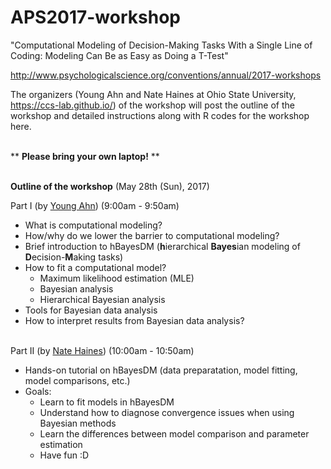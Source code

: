 # APS2017-workshop
"Computational Modeling of Decision-Making Tasks With a Single Line of Coding: Modeling Can Be as Easy as Doing a T-Test"

http://www.psychologicalscience.org/conventions/annual/2017-workshops


The organizers (Young Ahn and Nate Haines at Ohio State University, https://ccs-lab.github.io/) of the workshop will post the outline of the workshop and detailed instructions along with R codes for the workshop here. 
<br><br>

** **Please bring your own laptop!** **
<br><br>

**Outline of the workshop** (May 28th (Sun), 2017)

Part I (by [Young Ahn](https://ccs-lab.github.io/team/young-ahn/)) (9:00am - 9:50am)
- What is computational modeling?
- How/why do we lower the barrier to computational modeling?
- Brief introduction to hBayesDM (**h**ierarchical **Bayes**ian modeling of **D**ecision-**M**aking tasks)
- How to fit a computational model?
  - Maximum likelihood estimation (MLE) 
  - Bayesian analysis 
  - Hierarchical Bayesian analysis
- Tools for Bayesian data analysis
- How to interpret results from Bayesian data analysis? 
<br><br>

Part II (by [Nate Haines](https://ccs-lab.github.io/team/nate-haines/)) (10:00am - 10:50am)
- Hands-on tutorial on hBayesDM (data preparatation, model fitting, model comparisons, etc.)
- Goals: 
  - Learn to fit models in hBayesDM
  - Understand how to diagnose convergence issues when using Bayesian methods
  - Learn the differences between model comparison and parameter estimation
  - Have fun :D
